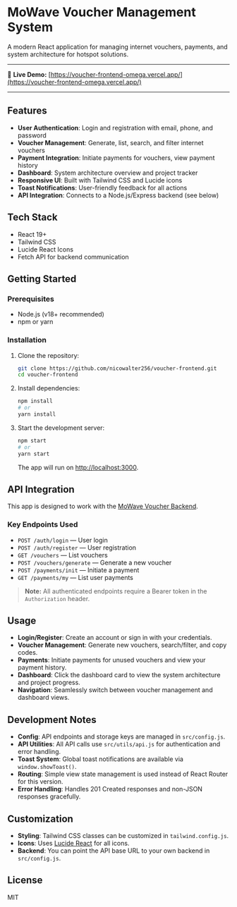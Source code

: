 # MoWave Voucher Management System

A modern React application for managing internet vouchers, payments, and system architecture for hotspot solutions.

---

🚀 **Live Demo:** [https://voucher-frontend-omega.vercel.app/](https://voucher-frontend-omega.vercel.app/)

---

## Features

- **User Authentication**: Login and registration with email, phone, and password
- **Voucher Management**: Generate, list, search, and filter internet vouchers
- **Payment Integration**: Initiate payments for vouchers, view payment history
- **Dashboard**: System architecture overview and project tracker
- **Responsive UI**: Built with Tailwind CSS and Lucide icons
- **Toast Notifications**: User-friendly feedback for all actions
- **API Integration**: Connects to a Node.js/Express backend (see below)

## Tech Stack

- React 19+
- Tailwind CSS
- Lucide React Icons
- Fetch API for backend communication

## Getting Started

### Prerequisites

- Node.js (v18+ recommended)
- npm or yarn

### Installation

1. Clone the repository:
   ```bash
   git clone https://github.com/nicowalter256/voucher-frontend.git
   cd voucher-frontend
   ```
2. Install dependencies:
   ```bash
   npm install
   # or
   yarn install
   ```
3. Start the development server:
   ```bash
   npm start
   # or
   yarn start
   ```
   The app will run on [http://localhost:3000](http://localhost:3000).

## API Integration

This app is designed to work with the [MoWave Voucher Backend](https://voucher-backend-1.onrender.com).

### Key Endpoints Used

- `POST /auth/login` — User login
- `POST /auth/register` — User registration
- `GET /vouchers` — List vouchers
- `POST /vouchers/generate` — Generate a new voucher
- `POST /payments/init` — Initiate a payment
- `GET /payments/my` — List user payments

> **Note:** All authenticated endpoints require a Bearer token in the `Authorization` header.

## Usage

- **Login/Register**: Create an account or sign in with your credentials.
- **Voucher Management**: Generate new vouchers, search/filter, and copy codes.
- **Payments**: Initiate payments for unused vouchers and view your payment history.
- **Dashboard**: Click the dashboard card to view the system architecture and project progress.
- **Navigation**: Seamlessly switch between voucher management and dashboard views.

## Development Notes

- **Config**: API endpoints and storage keys are managed in `src/config.js`.
- **API Utilities**: All API calls use `src/utils/api.js` for authentication and error handling.
- **Toast System**: Global toast notifications are available via `window.showToast()`.
- **Routing**: Simple view state management is used instead of React Router for this version.
- **Error Handling**: Handles 201 Created responses and non-JSON responses gracefully.

## Customization

- **Styling**: Tailwind CSS classes can be customized in `tailwind.config.js`.
- **Icons**: Uses [Lucide React](https://lucide.dev/) for all icons.
- **Backend**: You can point the API base URL to your own backend in `src/config.js`.

## License

MIT
